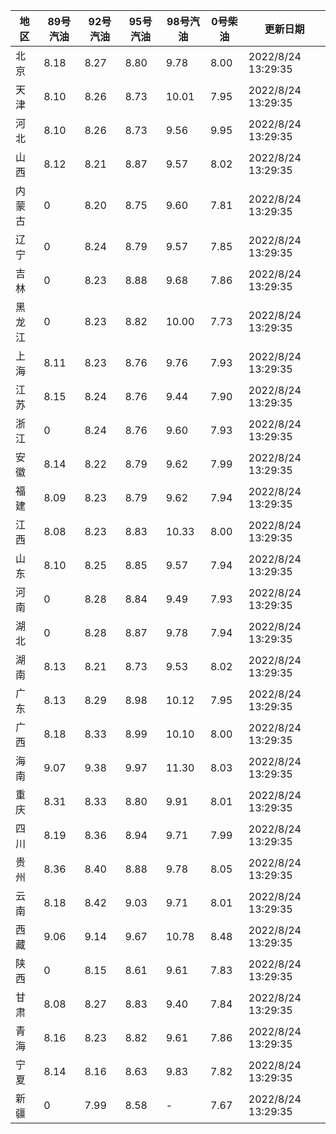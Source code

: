 | 地区 | 89号汽油 | 92号汽油 | 95号汽油 | 98号汽油 | 0号柴油 | 更新日期 |
| --- | --- | --- | --- | --- | --- | --- |
| 北京 | 8.18 | 8.27 | 8.80 | 9.78 | 8.00 | 2022/8/24 13:29:35 |
| 天津 | 8.10 | 8.26 | 8.73 | 10.01 | 7.95 | 2022/8/24 13:29:35 |
| 河北 | 8.10 | 8.26 | 8.73 | 9.56 | 9.95 | 2022/8/24 13:29:35 |
| 山西 | 8.12 | 8.21 | 8.87 | 9.57 | 8.02 | 2022/8/24 13:29:35 |
| 内蒙古 | 0 | 8.20 | 8.75 | 9.60 | 7.81 | 2022/8/24 13:29:35 |
| 辽宁 | 0 | 8.24 | 8.79 | 9.57 | 7.85 | 2022/8/24 13:29:35 |
| 吉林 | 0 | 8.23 | 8.88 | 9.68 | 7.86 | 2022/8/24 13:29:35 |
| 黑龙江 | 0 | 8.23 | 8.82 | 10.00 | 7.73 | 2022/8/24 13:29:35 |
| 上海 | 8.11 | 8.23 | 8.76 | 9.76 | 7.93 | 2022/8/24 13:29:35 |
| 江苏 | 8.15 | 8.24 | 8.76 | 9.44 | 7.90 | 2022/8/24 13:29:35 |
| 浙江 | 0 | 8.24 | 8.76 | 9.60 | 7.93 | 2022/8/24 13:29:35 |
| 安徽 | 8.14 | 8.22 | 8.79 | 9.62 | 7.99 | 2022/8/24 13:29:35 |
| 福建 | 8.09 | 8.23 | 8.79 | 9.62 | 7.94 | 2022/8/24 13:29:35 |
| 江西 | 8.08 | 8.23 | 8.83 | 10.33 | 8.00 | 2022/8/24 13:29:35 |
| 山东 | 8.10 | 8.25 | 8.85 | 9.57 | 7.94 | 2022/8/24 13:29:35 |
| 河南 | 0 | 8.28 | 8.84 | 9.49 | 7.93 | 2022/8/24 13:29:35 |
| 湖北 | 0 | 8.28 | 8.87 | 9.78 | 7.94 | 2022/8/24 13:29:35 |
| 湖南 | 8.13 | 8.21 | 8.73 | 9.53 | 8.02 | 2022/8/24 13:29:35 |
| 广东 | 8.13 | 8.29 | 8.98 | 10.12 | 7.95 | 2022/8/24 13:29:35 |
| 广西 | 8.18 | 8.33 | 8.99 | 10.10 | 8.00 | 2022/8/24 13:29:35 |
| 海南 | 9.07 | 9.38 | 9.97 | 11.30 | 8.03 | 2022/8/24 13:29:35 |
| 重庆 | 8.31 | 8.33 | 8.80 | 9.91 | 8.01 | 2022/8/24 13:29:35 |
| 四川 | 8.19 | 8.36 | 8.94 | 9.71 | 7.99 | 2022/8/24 13:29:35 |
| 贵州 | 8.36 | 8.40 | 8.88 | 9.78 | 8.05 | 2022/8/24 13:29:35 |
| 云南 | 8.18 | 8.42 | 9.03 | 9.71 | 8.01 | 2022/8/24 13:29:35 |
| 西藏 | 9.06 | 9.14 | 9.67 | 10.78 | 8.48 | 2022/8/24 13:29:35 |
| 陕西 | 0 | 8.15 | 8.61 | 9.61 | 7.83 | 2022/8/24 13:29:35 |
| 甘肃 | 8.08 | 8.27 | 8.83 | 9.40 | 7.84 | 2022/8/24 13:29:35 |
| 青海 | 8.16 | 8.23 | 8.82 | 9.61 | 7.86 | 2022/8/24 13:29:35 |
| 宁夏 | 8.14 | 8.16 | 8.63 | 9.83 | 7.82 | 2022/8/24 13:29:35 |
| 新疆 | 0 | 7.99 | 8.58 | - | 7.67 | 2022/8/24 13:29:35 |

